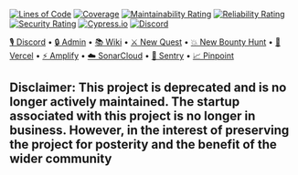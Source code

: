 [![Lines of Code](https://sonarcloud.io/api/project_badges/measure?project=applyfuture%2Fmonorepo&metric=ncloc&token=3d70e9ad498ddc4ff4e7e82124ed96f9c99eb48d)](https://sonarcloud.io/dashboard?id=applyfuture%2Fmonorepo)
[![Coverage](https://sonarcloud.io/api/project_badges/measure?project=applyfuture%2Fmonorepo&metric=coverage&token=3d70e9ad498ddc4ff4e7e82124ed96f9c99eb48d)](https://sonarcloud.io/dashboard?id=applyfuture%2Fmonorepo)
[![Maintainability Rating](https://sonarcloud.io/api/project_badges/measure?project=applyfuture%2Fmonorepo&metric=sqale_rating&token=3d70e9ad498ddc4ff4e7e82124ed96f9c99eb48d)](https://sonarcloud.io/dashboard?id=applyfuture%2Fmonorepo)
[![Reliability Rating](https://sonarcloud.io/api/project_badges/measure?project=applyfuture%2Fmonorepo&metric=reliability_rating&token=3d70e9ad498ddc4ff4e7e82124ed96f9c99eb48d)](https://sonarcloud.io/dashboard?id=applyfuture%2Fmonorepo)
[![Security Rating](https://sonarcloud.io/api/project_badges/measure?project=applyfuture%2Fmonorepo&metric=security_rating&token=3d70e9ad498ddc4ff4e7e82124ed96f9c99eb48d)](https://sonarcloud.io/dashboard?id=applyfuture%2Fmonorepo)
[![Cypress.io](https://img.shields.io/badge/tested%20with-Cypress-04C38E.svg)](https://www.cypress.io/)
[![Discord](https://img.shields.io/discord/862588772981669908.svg?label=&logo=discord&logoColor=ffffff&color=7389D8&labelColor=6A7EC2)](https://discord.gg/m3aDyXUaXE)

[🎙️ Discord](https://discord.gg/m3aDyXUaXE) • [🔒 Admin](https://admin.applyfuture.com/) • [📚 Wiki](https://github.com/ApplyFutureEd/monorepo/wiki) • [⚔️ New Quest](https://github.com/ApplyFutureEd/monorepo/issues/new?template=new_quest.md) • [💥 New Bounty Hunt](https://github.com/ApplyFutureEd/monorepo/issues/new?template=new_bounty_hunt.md) • [🚀 Vercel](https://vercel.com/applyfuture) • [⚡ Amplify](https://ap-southeast-1.console.aws.amazon.com/amplify/home?region=ap-southeast-1#/d1myhy97cpodfp) • [☁️ SonarCloud](https://sonarcloud.io/dashboard?id=applyfuture%2Fmonorepo) • [🔮 Sentry](https://sentry.io/organizations/applyfuture/issues/?project=5517348) • [📈 Pinpoint](https://us-west-2.console.aws.amazon.com/pinpoint/home?region=us-west-2#/apps/1b1231e1f78d402cbc2c5b7de6fc577c)


## Disclaimer: This project is deprecated and is no longer actively maintained. The startup associated with this project is no longer in business. However, in the interest of preserving the project for posterity and the benefit of the wider community
